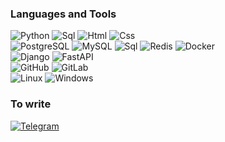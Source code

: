 
### Languages and Tools
![Python](https://img.shields.io/badge/-Python-2f4f4f?style=for-the-badge&logo=python)
![Sql](https://img.shields.io/badge/-sql-000000?style=for-the-badge&logo=postgresql)
![Html](https://img.shields.io/badge/-html-008b8b?style=for-the-badge&logo=html5)
![Css](https://img.shields.io/badge/-css-57719b?style=for-the-badge&logo=c) <br>
![PostgreSQL](https://img.shields.io/badge/-PostgreSQL-000000?style=for-the-badge&logo=postgresql)
![MySQL](https://img.shields.io/badge/MySQL-000?style=for-the-badge&logo=mysql&logoColor=4479A1)
![Sql](https://img.shields.io/badge/-sqlite-000000?style=for-the-badge&logo=sqlite)
![Redis](https://img.shields.io/badge/Redis-000?style=for-the-badge&logo=redis&logoColor=DC382D) 
![Docker](https://img.shields.io/badge/-docker-042b7d?style=for-the-badge&logo=docker)<br>
![Django](https://img.shields.io/badge/-django-048280?style=for-the-badge&logo=django)
![FastAPI](https://img.shields.io/badge/-fastapi-e4ecfc?style=for-the-badge&logo=fastapi)
<br>
![GitHub](https://img.shields.io/badge/-github-1c0c13?style=for-the-badge&logo=github)
![GitLab](https://img.shields.io/badge/-gitlab-1c0c13?style=for-the-badge&logo=gitlab) <br>
![Linux](https://img.shields.io/badge/-linux(ubuntu)-5b1a7e?style=for-the-badge&logo=linux) 
![Windows](https://img.shields.io/badge/-Windows-04457d?style=for-the-badge&logo=windows) <br>



### To write
[![Telegram](https://img.shields.io/badge/-telegram-04597c?style=for-the-badge&logo=telegram)](https://t.me/Acejkee)
